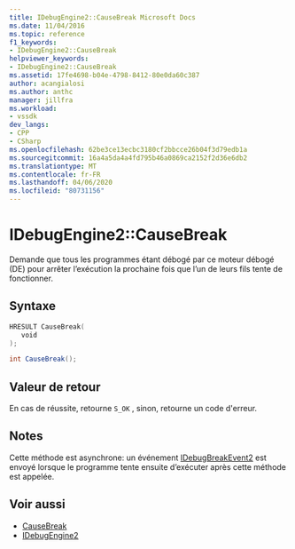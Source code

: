 ```yaml
---
title: IDebugEngine2::CauseBreak Microsoft Docs
ms.date: 11/04/2016
ms.topic: reference
f1_keywords:
- IDebugEngine2::CauseBreak
helpviewer_keywords:
- IDebugEngine2::CauseBreak
ms.assetid: 17fe4698-b04e-4798-8412-80e0da60c387
author: acangialosi
ms.author: anthc
manager: jillfra
ms.workload:
- vssdk
dev_langs:
- CPP
- CSharp
ms.openlocfilehash: 62be3ce13ecbc3180cf2bbcce26b04f3d79edb1a
ms.sourcegitcommit: 16a4a5da4a4fd795b46a0869ca2152f2d36e6db2
ms.translationtype: MT
ms.contentlocale: fr-FR
ms.lasthandoff: 04/06/2020
ms.locfileid: "80731156"
---
```

# <a name="idebugengine2causebreak"></a>IDebugEngine2::CauseBreak
Demande que tous les programmes étant débogé par ce moteur débogé (DE) pour arrêter l’exécution la prochaine fois que l’un de leurs fils tente de fonctionner.

## <a name="syntax"></a>Syntaxe

```cpp
HRESULT CauseBreak( 
   void 
);
```

```csharp
int CauseBreak();
```

## <a name="return-value"></a>Valeur de retour
 En cas de réussite, retourne `S_OK` , sinon, retourne un code d'erreur.

## <a name="remarks"></a>Notes
 Cette méthode est asynchrone: un événement [IDebugBreakEvent2](../../../extensibility/debugger/reference/idebugbreakevent2.md) est envoyé lorsque le programme tente ensuite d’exécuter après cette méthode est appelée.

## <a name="see-also"></a>Voir aussi
- [CauseBreak](../../../extensibility/debugger/reference/idebugprogram2-causebreak.md)
- [IDebugEngine2](../../../extensibility/debugger/reference/idebugengine2.md)
